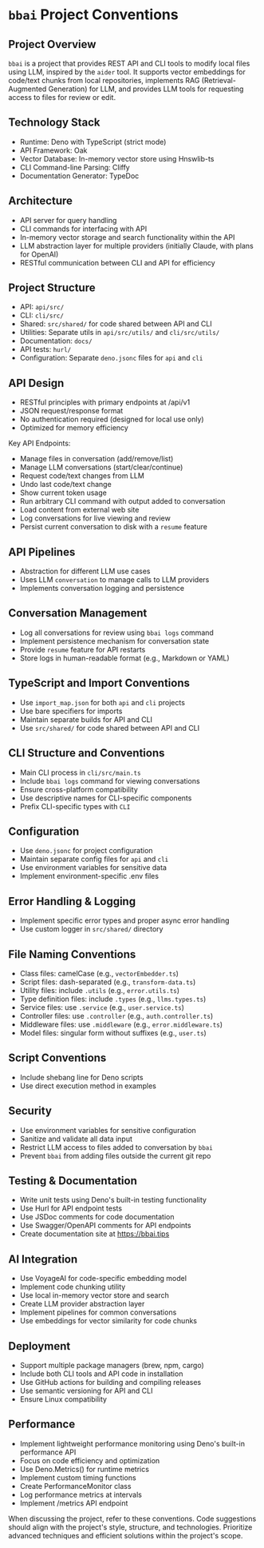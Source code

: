 # `bbai` Project Conventions

## Project Overview
`bbai` is a project that provides REST API and CLI tools to modify local files using LLM, inspired by the `aider` tool. It supports vector embeddings for code/text chunks from local repositories, implements RAG (Retrieval-Augmented Generation) for LLM, and provides LLM tools for requesting access to files for review or edit.

## Technology Stack
- Runtime: Deno with TypeScript (strict mode)
- API Framework: Oak
- Vector Database: In-memory vector store using Hnswlib-ts
- CLI Command-line Parsing: Cliffy
- Documentation Generator: TypeDoc

## Architecture
- API server for query handling
- CLI commands for interfacing with API
- In-memory vector storage and search functionality within the API
- LLM abstraction layer for multiple providers (initially Claude, with plans for OpenAI)
- RESTful communication between CLI and API for efficiency

## Project Structure
- API: `api/src/`
- CLI: `cli/src/`
- Shared: `src/shared/` for code shared between API and CLI
- Utilities: Separate utils in `api/src/utils/` and `cli/src/utils/`
- Documentation: `docs/`
- API tests: `hurl/`
- Configuration: Separate `deno.jsonc` files for `api` and `cli`

## API Design
- RESTful principles with primary endpoints at /api/v1
- JSON request/response format
- No authentication required (designed for local use only)
- Optimized for memory efficiency

Key API Endpoints:
- Manage files in conversation (add/remove/list)
- Manage LLM conversations (start/clear/continue)
- Request code/text changes from LLM
- Undo last code/text change
- Show current token usage
- Run arbitrary CLI command with output added to conversation
- Load content from external web site
- Log conversations for live viewing and review
- Persist current conversation to disk with a `resume` feature

## API Pipelines
- Abstraction for different LLM use cases
- Uses LLM `conversation` to manage calls to LLM providers
- Implements conversation logging and persistence

## Conversation Management
- Log all conversations for review using `bbai logs` command
- Implement persistence mechanism for conversation state
- Provide `resume` feature for API restarts
- Store logs in human-readable format (e.g., Markdown or YAML)

## TypeScript and Import Conventions
- Use `import_map.json` for both `api` and `cli` projects
- Use bare specifiers for imports
- Maintain separate builds for API and CLI
- Use `src/shared/` for code shared between API and CLI

## CLI Structure and Conventions
- Main CLI process in `cli/src/main.ts`
- Include `bbai logs` command for viewing conversations
- Ensure cross-platform compatibility
- Use descriptive names for CLI-specific components
- Prefix CLI-specific types with `CLI`

## Configuration
- Use `deno.jsonc` for project configuration
- Maintain separate config files for `api` and `cli`
- Use environment variables for sensitive data
- Implement environment-specific .env files

## Error Handling & Logging
- Implement specific error types and proper async error handling
- Use custom logger in `src/shared/` directory

## File Naming Conventions
- Class files: camelCase (e.g., `vectorEmbedder.ts`)
- Script files: dash-separated (e.g., `transform-data.ts`)
- Utility files: include `.utils` (e.g., `error.utils.ts`)
- Type definition files: include `.types` (e.g., `llms.types.ts`)
- Service files: use `.service` (e.g., `user.service.ts`)
- Controller files: use `.controller` (e.g., `auth.controller.ts`)
- Middleware files: use `.middleware` (e.g., `error.middleware.ts`)
- Model files: singular form without suffixes (e.g., `user.ts`)

## Script Conventions
- Include shebang line for Deno scripts
- Use direct execution method in examples

## Security
- Use environment variables for sensitive configuration
- Sanitize and validate all data input
- Restrict LLM access to files added to conversation by `bbai`
- Prevent `bbai` from adding files outside the current git repo

## Testing & Documentation
- Write unit tests using Deno's built-in testing functionality
- Use Hurl for API endpoint tests
- Use JSDoc comments for code documentation
- Use Swagger/OpenAPI comments for API endpoints
- Create documentation site at https://bbai.tips

## AI Integration
- Use VoyageAI for code-specific embedding model
- Implement code chunking utility
- Use local in-memory vector store and search
- Create LLM provider abstraction layer
- Implement pipelines for common conversations
- Use embeddings for vector similarity for code chunks

## Deployment
- Support multiple package managers (brew, npm, cargo)
- Include both CLI tools and API code in installation
- Use GitHub actions for building and compiling releases
- Use semantic versioning for API and CLI
- Ensure Linux compatibility

## Performance
- Implement lightweight performance monitoring using Deno's built-in performance API
- Focus on code efficiency and optimization
- Use Deno.Metrics() for runtime metrics
- Implement custom timing functions
- Create PerformanceMonitor class
- Log performance metrics at intervals
- Implement /metrics API endpoint

When discussing the project, refer to these conventions. Code suggestions should align with the project's style, structure, and technologies. Prioritize advanced techniques and efficient solutions within the project's scope.
